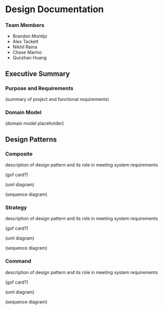 # Design Documentation

### Team Members

- Brandon Montijo
- Alex Tackett
- Nikhil Raina
- Chase Marino
- Qunzhan Huang

## Executive Summary

### Purpose and Requirements

(summary of project and functional requirements)

### Domain Model 

(domain model placeholder)

## Design Patterns

### Composite

description of design pattern and its role in meeting system requirements

(gof card?)

(uml diagram)

(sequence diagram)

### Strategy

description of design pattern and its role in meeting system requirements

(gof card?)

(uml diagram)

(sequence diagram)

### Command

description of design pattern and its role in meeting system requirements

(gof card?)

(uml diagram)

(sequence diagram)

